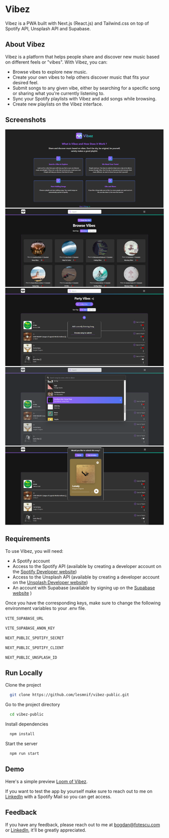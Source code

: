 # Vibez

Vibez is a PWA built with Next.js (React.js) and Tailwind.css on top of Spotify API, Unsplash API and Supabase.

## About Vibez

Vibez is a platform that helps people share and discover new music based on different feels or "vibes". With Vibez, you can:

- Browse vibes to explore new music.
- Create your own vibes to help others discover music that fits your desired feel.
- Submit songs to any given vibe, either by searching for a specific song or sharing what you're currently listening to.
- Sync your Spotify playlists with Vibez and add songs while browsing.
- Create new playlists on the Vibez interface.

## Screenshots

![Vibez Tutorial](https://raw.githubusercontent.com/lesmnif/vibez-public/main/public/VibezTuto.png)
![Vibez Main Screen](https://raw.githubusercontent.com/lesmnif/vibez-public/main/public/VibezMain.png)
![Vibez Browsing Playlist](https://raw.githubusercontent.com/lesmnif/vibez-public/main/public/VibezBrowsing.png)
![Vibez Browsing Song](https://raw.githubusercontent.com/lesmnif/vibez-public/main/public/VibezBrowsing2.png)
![Vibez Adding Song](https://raw.githubusercontent.com/lesmnif/vibez-public/main/public/VibezAdding.png)

## Requirements

To use Vibez, you will need:

- A Spotify account
- Access to the Spotify API (available by creating a developer account on the [Spotify Developer website](https://developer.spotify.com/dashboard/login))
- Access to the Unsplash API (available by creating a developer account on the [Unsplash Developer website](https://unsplash.com/developers))
- An account with Supabase (available by signing up on the [Supabase website](https://supabase.com/) )

Once you have the corresponding keys, make sure to change the following environment variables to your .env file.

`VITE_SUPABASE_URL`

`VITE_SUPABASE_ANON_KEY`

`NEXT_PUBLIC_SPOTIFY_SECRET`

`NEXT_PUBLIC_SPOTIFY_CLIENT`

`NEXT_PUBLIC_UNSPLASH_ID`

## Run Locally

Clone the project

```bash
  git clone https://github.com/lesmnif/vibez-public.git
```

Go to the project directory

```bash
  cd vibez-public
```

Install dependencies

```bash
  npm install
```

Start the server

```bash
  npm run start
```

## Demo

Here's a simple preview [Loom of Vibez](https://www.loom.com/share/a666214fce714d139e3afd4e566fc7ab?user_id_of_reactor=701374).

If you want to test the app by yourself make sure to reach out to me on [LinkedIn](https://www.linkedin.com/in/bogdan-fotescu/) with a Spotify Mail so you can get access.

## Feedback

If you have any feedback, please reach out to me at bogdan@fotescu.com or [LinkedIn](https://www.linkedin.com/in/bogdan-fotescu/), it'll be greatly appreciated.
